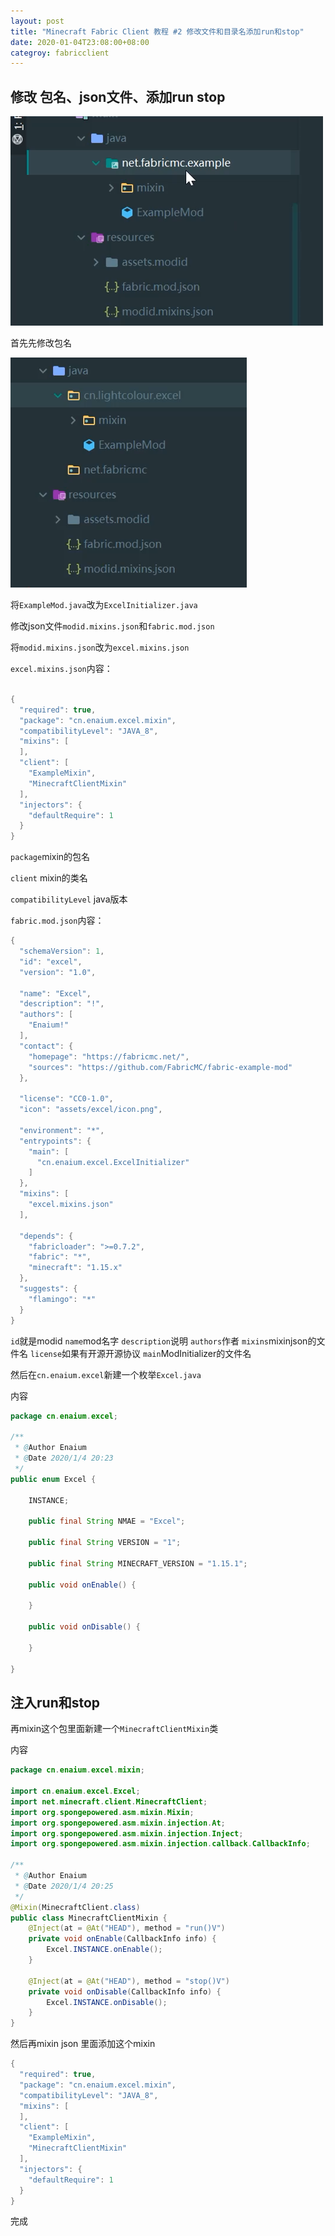 ```yaml
---
layout: post
title: "Minecraft Fabric Client 教程 #2 修改文件和目录名添加run和stop"
date: 2020-01-04T23:08:00+08:00
categroy: fabricclient
---
```


## 修改 包名、json文件、添加run stop


![a](/assets/fabricclient/2020-1-4-1.png)

首先先修改包名

![a](/assets/fabricclient/2020-1-4-2.png)

将`ExampleMod.java`改为`ExcelInitializer.java`

修改json文件`modid.mixins.json`和`fabric.mod.json`


将`modid.mixins.json`改为`excel.mixins.json`

`excel.mixins.json`内容：
```java

{
  "required": true,
  "package": "cn.enaium.excel.mixin",
  "compatibilityLevel": "JAVA_8",
  "mixins": [
  ],
  "client": [
    "ExampleMixin",
    "MinecraftClientMixin"
  ],
  "injectors": {
    "defaultRequire": 1
  }
}

```

`package`mixin的包名

`client` mixin的类名

`compatibilityLevel` java版本


`fabric.mod.json`内容：
```java
{
  "schemaVersion": 1,
  "id": "excel",
  "version": "1.0",

  "name": "Excel",
  "description": "!",
  "authors": [
    "Enaium!"
  ],
  "contact": {
    "homepage": "https://fabricmc.net/",
    "sources": "https://github.com/FabricMC/fabric-example-mod"
  },

  "license": "CC0-1.0",
  "icon": "assets/excel/icon.png",

  "environment": "*",
  "entrypoints": {
    "main": [
      "cn.enaium.excel.ExcelInitializer"
    ]
  },
  "mixins": [
    "excel.mixins.json"
  ],

  "depends": {
    "fabricloader": ">=0.7.2",
    "fabric": "*",
    "minecraft": "1.15.x"
  },
  "suggests": {
    "flamingo": "*"
  }
}

```

`id`就是modid
`name`mod名字
`description`说明
`authors`作者
`mixins`mixinjson的文件名
`license`如果有开源开源协议
`main`ModInitializer的文件名



然后在`cn.enaium.excel`新建一个枚举`Excel.java`

内容

```java
package cn.enaium.excel;

/**
 * @Author Enaium
 * @Date 2020/1/4 20:23
 */
public enum Excel {

    INSTANCE;

    public final String NMAE = "Excel";

    public final String VERSION = "1";

    public final String MINECRAFT_VERSION = "1.15.1";

    public void onEnable() {

    }

    public void onDisable() {

    }

}

```

## 注入run和stop

再mixin这个包里面新建一个`MinecraftClientMixin`类

内容

```java
package cn.enaium.excel.mixin;

import cn.enaium.excel.Excel;
import net.minecraft.client.MinecraftClient;
import org.spongepowered.asm.mixin.Mixin;
import org.spongepowered.asm.mixin.injection.At;
import org.spongepowered.asm.mixin.injection.Inject;
import org.spongepowered.asm.mixin.injection.callback.CallbackInfo;

/**
 * @Author Enaium
 * @Date 2020/1/4 20:25
 */
@Mixin(MinecraftClient.class)
public class MinecraftClientMixin {
    @Inject(at = @At("HEAD"), method = "run()V")
    private void onEnable(CallbackInfo info) {
        Excel.INSTANCE.onEnable();
    }

    @Inject(at = @At("HEAD"), method = "stop()V")
    private void onDisable(CallbackInfo info) {
        Excel.INSTANCE.onDisable();
    }
}
```

然后再mixin json 里面添加这个mixin

```java
{
  "required": true,
  "package": "cn.enaium.excel.mixin",
  "compatibilityLevel": "JAVA_8",
  "mixins": [
  ],
  "client": [
    "ExampleMixin",
    "MinecraftClientMixin"
  ],
  "injectors": {
    "defaultRequire": 1
  }
}
```
完成
